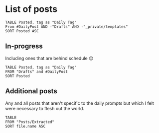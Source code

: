 # List of posts

```dataview
TABLE Posted, tag as "Daily Tag"
From #DailyPost AND -"Drafts" AND -"_private/templates"
SORT Posted ASC
```

## In-progress

Including ones that are behind schedule 😔
```dataview
TABLE Posted, tag as "Daily Tag"
FROM "Drafts" and #DailyPost
SORT Posted
```

## Additional posts

Any and all posts that aren't specific to the daily prompts but which I felt were necessary to flesh out the world.
```dataview
TABLE
FROM "Posts/Extracted"
SORT file.name ASC
```

